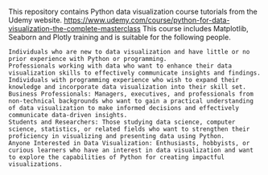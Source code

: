 This repository contains Python data visualization course tutorials from the Udemy website. https://www.udemy.com/course/python-for-data-visualization-the-complete-masterclass 
This course includes Matplotlib, Seaborn and Plotly training and is suitable for the following people.

    Individuals who are new to data visualization and have little or no prior experience with Python or programming.
    Professionals working with data who want to enhance their data visualization skills to effectively communicate insights and findings.
    Individuals with programming experience who wish to expand their knowledge and incorporate data visualization into their skill set.
    Business Professionals: Managers, executives, and professionals from non-technical backgrounds who want to gain a practical understanding of data visualization to make informed decisions and effectively communicate data-driven insights.
    Students and Researchers: Those studying data science, computer science, statistics, or related fields who want to strengthen their proficiency in visualizing and presenting data using Python.
    Anyone Interested in Data Visualization: Enthusiasts, hobbyists, or curious learners who have an interest in data visualization and want to explore the capabilities of Python for creating impactful visualizations.
